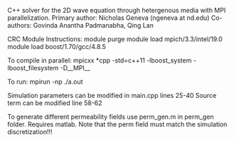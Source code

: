 
C++ solver for the 2D wave equation through hetergenous media with MPI parallelization.
Primary author: Nicholas Geneva (ngeneva at nd.edu)
Co-authors: Govinda Anantha Padmanabha, Qing Lan

CRC Module Instructions:
module purge
module load mpich/3.3/intel/19.0
module load boost/1.70/gcc/4.8.5

To compile in parallel: 
mpicxx *cpp -std=c++11 -lboost_system -lboost_filesystem  -D__MPI__

To run:
mpirun -np <num of procs> ./a.out

Simulation parameters can be modified in main.cpp lines 25-40
Source term can be modified line 58-62

To generate different permeability fields use perm_gen.m in perm_gen folder.
Requires matlab. Note that the perm field must match the simulation discretization!!!